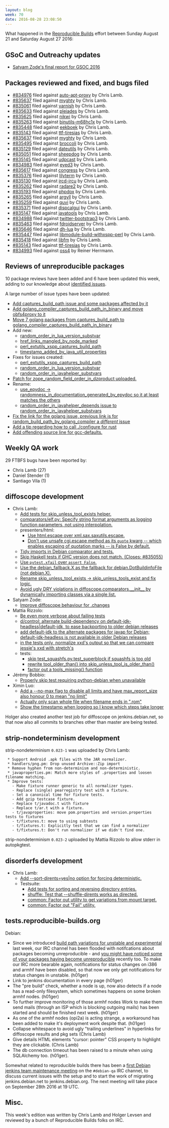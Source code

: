 ```yaml
---
layout: blog
week: 70
date: 2016-08-28 23:08:50
---
```


What happened in the [Reproducible
Builds](https://wiki.debian.org/ReproducibleBuilds) effort between Sunday August 21 and Saturday August 27 2016:

GSoC and Outreachy updates
--------------------------

- [Satyam Zode's final report for GSOC 2016](https://satyamz.github.io/blog/2016/08/22/google-summer-of-code-2016-final-report/)

Packages reviewed and fixed, and bugs filed
-------------------------------------------

* <a href="https://bugs.debian.org/834976">#834976</a> filed against <a href="https://tracker.debian.org/pkg/auto-apt-proxy">auto-apt-proxy</a> by Chris Lamb.
* <a href="https://bugs.debian.org/835637">#835637</a> filed against <a href="https://tracker.debian.org/pkg/myghty">myghty</a> by Chris Lamb.
* <a href="https://bugs.debian.org/835061">#835061</a> filed against <a href="https://tracker.debian.org/pkg/varnish">varnish</a> by Chris Lamb.
* <a href="https://bugs.debian.org/835633">#835633</a> filed against <a href="https://tracker.debian.org/pkg/pleiades">pleiades</a> by Chris Lamb.
* <a href="https://bugs.debian.org/835625">#835625</a> filed against <a href="https://tracker.debian.org/pkg/nikwi">nikwi</a> by Chris Lamb.
* <a href="https://bugs.debian.org/835263">#835263</a> filed against <a href="https://tracker.debian.org/pkg/binutils-m68hc1x">binutils-m68hc1x</a> by Chris Lamb.
* <a href="https://bugs.debian.org/835448">#835448</a> filed against <a href="https://tracker.debian.org/pkg/eekboek">eekboek</a> by Chris Lamb.
* <a href="https://bugs.debian.org/835143">#835143</a> filed against <a href="https://tracker.debian.org/pkg/ttf-tiresias">ttf-tiresias</a> by Chris Lamb.
* <a href="https://bugs.debian.org/835637">#835637</a> filed against <a href="https://tracker.debian.org/pkg/myghty">myghty</a> by Chris Lamb.
* <a href="https://bugs.debian.org/835495">#835495</a> filed against <a href="https://tracker.debian.org/pkg/broccoli">broccoli</a> by Chris Lamb.
* <a href="https://bugs.debian.org/835129">#835129</a> filed against <a href="https://tracker.debian.org/pkg/dateutils">dateutils</a> by Chris Lamb.
* <a href="https://bugs.debian.org/835051">#835051</a> filed against <a href="https://tracker.debian.org/pkg/sheepdog">sheepdog</a> by Chris Lamb.
* <a href="https://bugs.debian.org/835145">#835145</a> filed against <a href="https://tracker.debian.org/pkg/udpcast">udpcast</a> by Chris Lamb.
* <a href="https://bugs.debian.org/834983">#834983</a> filed against <a href="https://tracker.debian.org/pkg/eyed3">eyed3</a> by Chris Lamb.
* <a href="https://bugs.debian.org/835617">#835617</a> filed against <a href="https://tracker.debian.org/pkg/congress">congress</a> by Chris Lamb.
* <a href="https://bugs.debian.org/835376">#835376</a> filed against <a href="https://tracker.debian.org/pkg/lilyterm">lilyterm</a> by Chris Lamb.
* <a href="https://bugs.debian.org/835130">#835130</a> filed against <a href="https://tracker.debian.org/pkg/ircd-ircu">ircd-ircu</a> by Chris Lamb.
* <a href="https://bugs.debian.org/835262">#835262</a> filed against <a href="https://tracker.debian.org/pkg/radare2">radare2</a> by Chris Lamb.
* <a href="https://bugs.debian.org/835193">#835193</a> filed against <a href="https://tracker.debian.org/pkg/phpdox">phpdox</a> by Chris Lamb.
* <a href="https://bugs.debian.org/835265">#835265</a> filed against <a href="https://tracker.debian.org/pkg/argyll">argyll</a> by Chris Lamb.
* <a href="https://bugs.debian.org/835259">#835259</a> filed against <a href="https://tracker.debian.org/pkg/quvi">quvi</a> by Chris Lamb.
* <a href="https://bugs.debian.org/835371">#835371</a> filed against <a href="https://tracker.debian.org/pkg/dispcalgui">dispcalgui</a> by Chris Lamb.
* <a href="https://bugs.debian.org/835147">#835147</a> filed against <a href="https://tracker.debian.org/pkg/javatools">javatools</a> by Chris Lamb.
* <a href="https://bugs.debian.org/834988">#834988</a> filed against <a href="https://tracker.debian.org/pkg/twitter-bootstrap3">twitter-bootstrap3</a> by Chris Lamb.
* <a href="https://bugs.debian.org/835463">#835463</a> filed against <a href="https://tracker.debian.org/pkg/fdroidserver">fdroidserver</a> by Chris Lamb.
* <a href="https://bugs.debian.org/835646">#835646</a> filed against <a href="https://tracker.debian.org/pkg/dh-lua">dh-lua</a> by Chris Lamb.
* <a href="https://bugs.debian.org/835447">#835447</a> filed against <a href="https://tracker.debian.org/pkg/libmodule-build-withxspp-perl">libmodule-build-withxspp-perl</a> by Chris Lamb.
* <a href="https://bugs.debian.org/835418">#835418</a> filed against <a href="https://tracker.debian.org/pkg/libfm">libfm</a> by Chris Lamb.
* <a href="https://bugs.debian.org/835143">#835143</a> filed against <a href="https://tracker.debian.org/pkg/ttf-tiresias">ttf-tiresias</a> by Chris Lamb.
* <a href="https://bugs.debian.org/834993">#834993</a> filed against <a href="https://tracker.debian.org/pkg/oss4">oss4</a> by Reiner Herrmann.

Reviews of unreproducible packages
----------------------------------

10 package reviews have been added and 6 have been updated this week,
adding to our knowledge about [identified issues](https://tests.reproducible-builds.org/debian/index_issues.html).

A large number of issue types have been updated:

- [Add captures\_build\_path issue and some packages affected by it](https://anonscm.debian.org/git/reproducible/notes.git/commit/?id=da887e6)
- [Add golang\_compiler\_captures\_build\_path\_in\_binary and move obfs4proxy to it](https://anonscm.debian.org/git/reproducible/notes.git/commit/?id=9b63b1c)
- [Move 7 golang packages from captures\_build\_path to golang\_compiler\_captures\_build\_path\_in\_binary](https://anonscm.debian.org/git/reproducible/notes.git/commit/?id=5c252fb)
- Add new:
  - [random\_order\_in\_lua\_version\_substvar](https://anonscm.debian.org/git/reproducible/notes.git/commit/?id=009d350)
  - [href\_links\_mangled\_by\_node\_marked](https://anonscm.debian.org/git/reproducible/notes.git/commit/?id=89e713b)
  - [perl\_extutils\_xspp\_captures\_build\_path](https://anonscm.debian.org/git/reproducible/notes.git/commit/?id=ddcb301)
  - [timestamp\_added\_by\_java\_util\_properties](https://anonscm.debian.org/git/reproducible/notes.git/commit/?id=c8b1958)
- Fixes for issues created:
  - [perl\_extutils\_xspp\_captures\_build\_path](https://anonscm.debian.org/git/reproducible/notes.git/commit/?id=e1e3734)
  - [random\_order\_in\_lua\_version\_substvar](https://anonscm.debian.org/git/reproducible/notes.git/commit/?id=85545f4)
  - [random\_order\_in\_javahelper\_substvars](https://anonscm.debian.org/git/reproducible/notes.git/commit/?id=22c4d82)
- [Patch for zope\_random\_field\_order\_in\_dzproduct uploaded.](https://anonscm.debian.org/git/reproducible/notes.git/commit/?id=3595735)
- Rename:
  - [use\_epydoc → randomness\_in\_documentation\_generated\_by\_epydoc so it at least matches the others](https://anonscm.debian.org/git/reproducible/notes.git/commit/?id=dae53f2)
  - [random\_order\_in\_javahelper\_depends issue to random\_order\_in\_javahelper\_substvars](https://anonscm.debian.org/git/reproducible/notes.git/commit/?id=1326144)
- [Fix the link for the golang issue, previous link is for random\_build\_path\_by\_golang\_compiler a *different* issue](https://anonscm.debian.org/git/reproducible/notes.git/commit/?id=f79559b)
- [Add a tip regarding how to call ./configure for rust](https://anonscm.debian.org/git/reproducible/notes.git/commit/?id=6a1b785)
- [Add offending source line for gcc-defaults.](https://anonscm.debian.org/git/reproducible/notes.git/commit/?id=c6e7fc8)

Weekly QA work
--------------

29 FTBFS bugs have been reported by:

- Chris Lamb (27)
- Daniel Stender (1)
- Santiago Vila (1)


diffoscope development
----------------------


- Chris Lamb:
  - [Add tests for skip\_unless\_tool\_exists helper.](https://anonscm.debian.org/git/reproducible/diffoscope.git/commit/?id=7d8d8ea)
  - [comparators/elf.py: Specify string format arguments as logging function parameters, not using interpolation.](https://anonscm.debian.org/git/reproducible/diffoscope.git/commit/?id=0a46612)
  - presenters/html:
      - [Use html.escape over xml.sax.saxutils.escape.](https://anonscm.debian.org/git/reproducible/diffoscope.git/commit/?id=f51a5f1)
      - [Don't use unsafe cgi.escape method as its ``quote`` kwarg -- which enables escaping of quotation marks -- is False by default.](https://anonscm.debian.org/git/reproducible/diffoscope.git/commit/?id=779b646)
  - [Tidy imports in Debian comparator and tests.](https://anonscm.debian.org/git/reproducible/diffoscope.git/commit/?id=f19a9d5)
  - [Skip Haskell tests if GHC version does not match. (Closes: #835055)](https://anonscm.debian.org/git/reproducible/diffoscope.git/commit/?id=c506dd2)
  - [Use `pytest.xfail` over `assert False`.](https://anonscm.debian.org/git/reproducible/diffoscope.git/commit/?id=eb60f70)
  - [Use the debian\_fallback.X as the fallback for debian.DotBuildinfoFile (not debian.X).](https://anonscm.debian.org/git/reproducible/diffoscope.git/commit/?id=3be080e)
  - [Rename skip\_unless\_tool\_exists -> skip\_unless\_tools\_exist and fix logic.](https://anonscm.debian.org/git/reproducible/diffoscope.git/commit/?id=1065b64)
  - [Avoid ugly DRY violations in diffoscope.comparators.\_\_init\_\_ by dynamically importing classes via a single list.](https://anonscm.debian.org/git/reproducible/diffoscope.git/commit/?id=3524aca)
- Satyam Zode:
  - [Improve diffoscope behaviour for .changes](https://anonscm.debian.org/git/reproducible/diffoscope.git/commit/?id=c61f41c)
- Mattia Rizzolo:
  - [Be even more verbose about failing tests](https://anonscm.debian.org/git/reproducible/diffoscope.git/commit/?id=284b0a4)
  - [d/control: alternate build-dependency on default-jdk-headless|default-jdk, to ease backporting to older debian releases](https://anonscm.debian.org/git/reproducible/diffoscope.git/commit/?id=3acdddb)
  - [add default-jdk to the alternate packages for javap for Debian; default-jdk-headless is not available in older Debian releases](https://anonscm.debian.org/git/reproducible/diffoscope.git/commit/?id=2a09be4)
  - [in the tests only, normalize xxd's output so that we can compare jessie's xxd with stretch's](https://anonscm.debian.org/git/reproducible/diffoscope.git/commit/?id=7e565fe)
  - tests:
      - [skip test\_squashfs.py.test\_superblock if squashfs is too old](https://anonscm.debian.org/git/reproducible/diffoscope.git/commit/?id=156e891)
      - [rewrite tool\_older\_than() into skip\_unless\_tool\_is\_older\_than()](https://anonscm.debian.org/git/reproducible/diffoscope.git/commit/?id=cf4a4c3)
      - [factor out a tools\_missing() function](https://anonscm.debian.org/git/reproducible/diffoscope.git/commit/?id=3b98ffe)
- Jérémy Bobbio:
  - [Properly skip test requiring python-debian when unavailable](https://anonscm.debian.org/git/reproducible/diffoscope.git/commit/?id=b695849)
- Ximin Luo:
  - [Add a --no-max flag to disable all limits and have max\_report\_size also honour 0 to mean "no limit"](https://anonscm.debian.org/git/reproducible/diffoscope.git/commit/?id=a095c62)
  - [Actually only scan whole file when filename ends in ".rom"](https://anonscm.debian.org/git/reproducible/diffoscope.git/commit/?id=6e8c271)
  - [Show the timestamp when logging so I know which steps take longer](https://anonscm.debian.org/git/reproducible/diffoscope.git/commit/?id=d396eb3)

Holger also created another test job for diffoscope on jenkins.debian.net, so that now also all commits to branches other than master are being tested.

strip-nondeterminism development
--------------------------------

strip-nondeterminism `0.023-1` was uploaded by Chris Lamb:

     * Support Android .apk files with the JAR normalizer.
     * handlers/png.pm: Drop unused Archive::Zip import
     * Remove hyphen from non-determinism and non-deterministic.
     * javaproperties.pm: Match more styles of .properties and loosen filename matching.
     * Improve tests:
       - Make fixture runner generic to all normalizer types.
       - Replace (single) pearregistry test with a fixture.
       - Set a canonical time for fixture tests.
       - Add gzip testcase fixture.
       - Replace t/javadoc.t with fixture
       - Replace t/ar.t with a fixture.
       - t/javaproperties: move pom.properties and version.properties tests to fixtures
       - t/fixtures.t: move to using subtests
       - t/fixtures.t: Explicitly test that we can find a normalizer
       - t/fixtures.t: Don't run normalizer if we didn't find one.

strip-nondeterminism `0.023-2` uploaded by Mattia Rizzolo to allow stderr in autopkgtest.

disorderfs development
----------------------

- Chris Lamb:
  - [Add --sort-dirents=yes|no option for forcing deterministic.](https://anonscm.debian.org/git/reproducible/disorderfs.git/commit/?id=2aae325)
  - Testsuite:
     - [Add tests for sorting and reversing directory entries.](https://anonscm.debian.org/git/reproducible/disorderfs.git/commit/?id=647b7d6)
     - [shuffle: Test that --shuffle-dirents works as directed.](https://anonscm.debian.org/git/reproducible/disorderfs.git/commit/?id=f124965)
     - [common: Factor out utility to get variations from mount target.](https://anonscm.debian.org/git/reproducible/disorderfs.git/commit/?id=5bb2bbe)
     - [common: Factor out "Fail" utility.](https://anonscm.debian.org/git/reproducible/disorderfs.git/commit/?id=7a649d9)


tests.reproducible-builds.org
-----------------------

Debian: 

 - Since we introduced [build path variations for unstable and experimental](https://reproducible.alioth.debian.org/blog/posts/69/) last week, our IRC channel has been flooded with notifcations about packages becoming unreproducible - and [you might have noticed some of your packages having become unreproducible](https://tests.reproducible-builds.org/debian/issues/unstable/captures_build_path_issue.html) recently too. To make our IRC more bearable again, notifications for status changes on i386 and armhf have been disabled, so that now we only get notifications for status changes in unstable. (h01ger)
 - Link to jenkins documentation in every page (h01ger)
 - The "pre build" check, whether a node is up, now also detects if a node has a read-only filesystem, which sometimes happens on some broken armhf nodes. (h01ger)
 - To further improve monitoring of those armhf nodes Work to make them send mails (through an ISP which is blocking outgoing mails) has been started and should be finished next week. (h01ger)
 - As one of the armhf nodes (opi2a) is acting strange, a workaround has been added to make it's deployment work despite that. (h01ger)
 - Collapse whitespace to avoid ugly "trailing underlines" in hyperlinks for diffoscope results and pkg sets (Chris Lamb)
 - Give details HTML elements "cursor: pointer" CSS property to highlight they are clickable. (Chris Lamb)
 - The db connection timeout has been raised to a minute when using SQLAlchemy too. (h01ger).

Somewhat related to reproducible builds there has been a [first Debian jenkins team maintenance meeting](http://meetbot.debian.net/debian-qa/2016/debian-qa.2016-08-24-18.00.html) on the `#debian-qa` IRC channel, to discuss current issues with the setup and to start the work of migrating jenkins.debian.net to jenkins.debian.org. The next meeting will take place on September 28th 2016 at 19 UTC.


Misc.
-----

This week's edition was written by Chris Lamb and Holger Levsen and reviewed by a bunch of Reproducible Builds folks on IRC.
